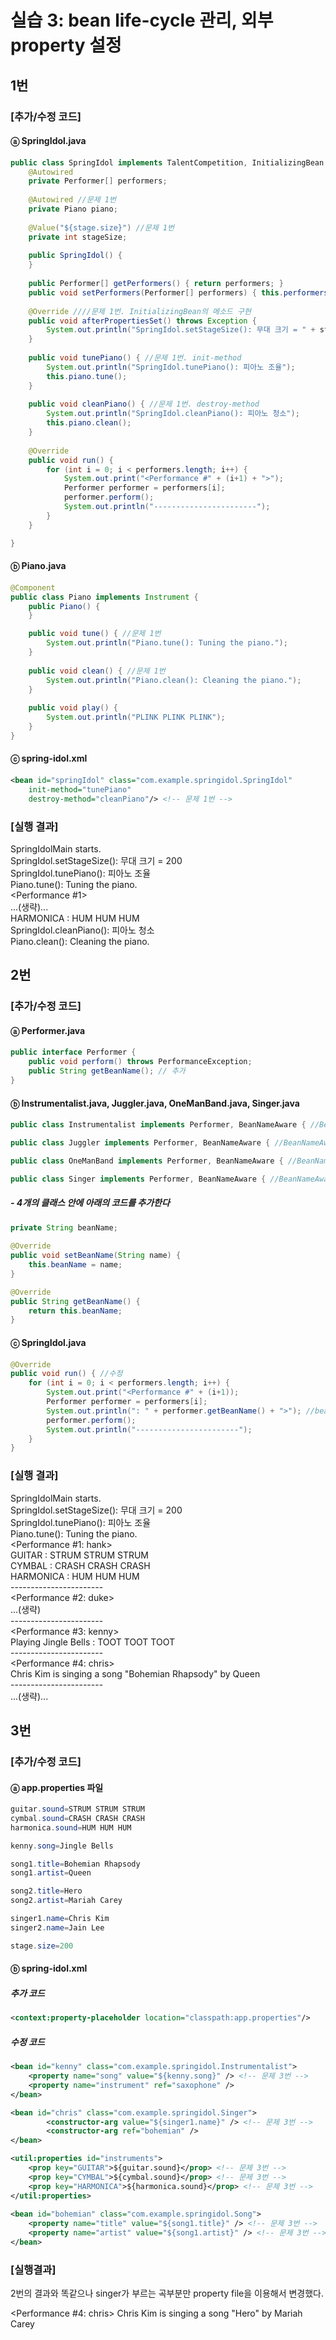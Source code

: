 # 실습 3: bean life-cycle 관리, 외부 property 설정
## 1번
### [추가/수정 코드]
#### ⓐ SpringIdol.java
```java
public class SpringIdol implements TalentCompetition, InitializingBean {
	@Autowired
	private Performer[] performers;
	
	@Autowired //문제 1번
	private Piano piano;
	
	@Value("${stage.size}") //문제 1번
	private int stageSize;
	
	public SpringIdol() {
	}
	
	public Performer[] getPerformers() { return performers; }
	public void setPerformers(Performer[] performers) { this.performers = performers; }
	
	@Override ////문제 1번. InitializingBean의 메소드 구현 
	public void afterPropertiesSet() throws Exception {
		System.out.println("SpringIdol.setStageSize(): 무대 크기 = " + stageSize);
	}
	
	public void tunePiano() { //문제 1번. init-method
		System.out.println("SpringIdol.tunePiano(): 피아노 조율");
		this.piano.tune();
	}
	
	public void cleanPiano() { //문제 1번. destroy-method
		System.out.println("SpringIdol.cleanPiano(): 피아노 청소");
		this.piano.clean();
	}
	
	@Override
	public void run() {
		for (int i = 0; i < performers.length; i++) {
			System.out.print("<Performance #" + (i+1) + ">");
			Performer performer = performers[i];
			performer.perform();
			System.out.println("-----------------------");
		}
	}

}
```
#### ⓑ Piano.java
```java
@Component
public class Piano implements Instrument {
	public Piano() {
	}

	public void tune() { //문제 1번
		System.out.println("Piano.tune(): Tuning the piano.");
	}
	
	public void clean() { //문제 1번
		System.out.println("Piano.clean(): Cleaning the piano.");
	}
	
	public void play() {
		System.out.println("PLINK PLINK PLINK");
	}
}
```
#### ⓒ spring-idol.xml
```xml
<bean id="springIdol" class="com.example.springidol.SpringIdol"
	init-method="tunePiano"
	destroy-method="cleanPiano"/> <!-- 문제 1번 -->
```
### [실행 결과]  
SpringIdolMain starts.  
SpringIdol.setStageSize(): 무대 크기 = 200  
SpringIdol.tunePiano(): 피아노 조율  
Piano.tune(): Tuning the piano.  
<Performance #1>  
...(생략)...  
HARMONICA : HUM HUM HUM  
SpringIdol.cleanPiano(): 피아노 청소  
Piano.clean(): Cleaning the piano.  
  
  
## 2번
### [추가/수정 코드]
#### ⓐ Performer.java
```java
public interface Performer {
	public void perform() throws PerformanceException;
	public String getBeanName(); // 추가
}
```
#### ⓑ Instrumentalist.java, Juggler.java, OneManBand.java, Singer.java
```java
public class Instrumentalist implements Performer, BeanNameAware { //BeanNameAware추가
```
```java
public class Juggler implements Performer, BeanNameAware { //BeanNameAware추가
```
```java
public class OneManBand implements Performer, BeanNameAware { //BeanNameAware추가
```
```java
public class Singer implements Performer, BeanNameAware { //BeanNameAware추가
```
##### - 4개의 클래스 안에 아래의 코드를 추가한다
```java
private String beanName; 
	
@Override 
public void setBeanName(String name) {
	this.beanName = name;
}

@Override
public String getBeanName() {
	return this.beanName;
}
```
#### ⓒ SpringIdol.java 
```java
@Override
public void run() { //수정
	for (int i = 0; i < performers.length; i++) {
		System.out.print("<Performance #" + (i+1));
		Performer performer = performers[i];
		System.out.println(": " + performer.getBeanName() + ">"); //bean id 출력
		performer.perform();
		System.out.println("-----------------------");
	}
}
```

### [실행 결과]  
SpringIdolMain starts.  
SpringIdol.setStageSize(): 무대 크기 = 200  
SpringIdol.tunePiano(): 피아노 조율  
Piano.tune(): Tuning the piano.  
<Performance #1: hank>  
GUITAR : STRUM STRUM STRUM  
CYMBAL : CRASH CRASH CRASH  
HARMONICA : HUM HUM HUM  
\-----------------------  
<Performance #2: duke>  
...(생략)  
\-----------------------  
<Performance #3: kenny>  
Playing Jingle Bells : TOOT TOOT TOOT  
\-----------------------  
<Performance #4: chris>  
Chris Kim is singing a song "Bohemian Rhapsody" by Queen  
\-----------------------  
...(생략)...  

## 3번
### [추가/수정 코드]
#### ⓐ app.properties 파일
```java property file
guitar.sound=STRUM STRUM STRUM
cymbal.sound=CRASH CRASH CRASH
harmonica.sound=HUM HUM HUM

kenny.song=Jingle Bells

song1.title=Bohemian Rhapsody
song1.artist=Queen

song2.title=Hero
song2.artist=Mariah Carey

singer1.name=Chris Kim
singer2.name=Jain Lee

stage.size=200
```
#### ⓑ spring-idol.xml
##### 추가 코드
```xml
<context:property-placeholder location="classpath:app.properties"/>
```
##### 수정 코드
```xml
<bean id="kenny" class="com.example.springidol.Instrumentalist">
	<property name="song" value="${kenny.song}" /> <!-- 문제 3번 -->
	<property name="instrument" ref="saxophone" />
</bean>

<bean id="chris" class="com.example.springidol.Singer">
        <constructor-arg value="${singer1.name}" /> <!-- 문제 3번 -->
        <constructor-arg ref="bohemian" />
</bean>
```
```xml
<util:properties id="instruments">
	<prop key="GUITAR">${guitar.sound}</prop> <!-- 문제 3번 -->
	<prop key="CYMBAL">${cymbal.sound}</prop> <!-- 문제 3번 -->
	<prop key="HARMONICA">${harmonica.sound}</prop> <!-- 문제 3번 -->
</util:properties>
	
<bean id="bohemian" class="com.example.springidol.Song">
	<property name="title" value="${song1.title}" /> <!-- 문제 3번 -->
	<property name="artist" value="${song1.artist}" /> <!-- 문제 3번 -->
</bean>
```
### [실행결과]
2번의 결과와 똑같으나 singer가 부르는 곡부분만 property file을 이용해서 변경했다.  
   
<Performance #4: chris>
Chris Kim is singing a song "Hero" by Mariah Carey
